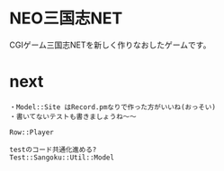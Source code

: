 # NEO三国志NET
CGIゲーム三国志NETを新しく作りなおしたゲームです。  

# next
```
・Model::Site はRecord.pmなりで作った方がいいね(おっそい)
・書いてないテストも書きましょうね〜〜

Row::Player

testのコード共通化進める?
Test::Sangoku::Util::Model
```
